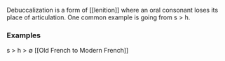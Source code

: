Debuccalization is a form of [[lenition]] where an oral consonant loses its place of articulation. One common example is going from s > h.

### Examples

s > h > ∅
[[Old French to Modern French]]
